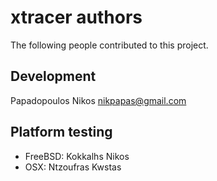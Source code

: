 xtracer authors
===============

The following people contributed to this project.

Development
-----------

Papadopoulos Nikos <nikpapas@gmail.com>

Platform testing
----------------

* FreeBSD: Kokkalhs Nikos
* OSX: Ntzoufras Kwstas
